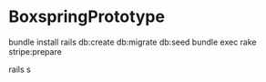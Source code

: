 # BoxspringPrototype

bundle install
rails db:create db:migrate db:seed
bundle exec rake stripe:prepare

rails s
